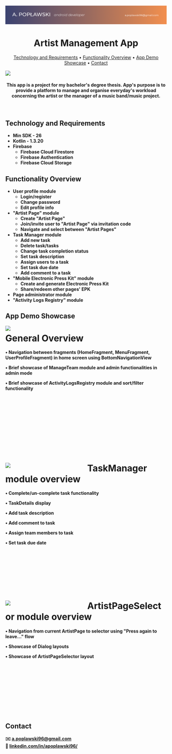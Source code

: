 <a href="https://github.com/apoplawski96/projects-summary/blob/master/assets/header.png"><img src="https://github.com/apoplawski96/projects-summary/blob/master/assets/header.png"></a>

<h1 align="center"> Artist Management App</h4>

<p align="center">
  <a href="#technology-and-requirements">Technology and Requirements</a> •
  <a href="#functionality-overview">Functionality Overview</a> •
  <a href="#app-demo-showcase">App Demo Showcase</a> •
  <a href="#contact">Contact</a>
</p>

<a href="https://github.com/apoplawski96/projects-summary/blob/master/assets/ArtistManagementApp.png">
<img align="center" src="https://github.com/apoplawski96/projects-summary/blob/master/assets/ArtistManagementApp.png" /></a>
<b> 
<p><h4 align="center">This app is a project for my bachelor's degree thesis. App's purpose is to provide a platform to manage and organise everyday's workload concerning the artist or the manager of a music band/music project.</h4><p>
</br>

## Technology and Requirements

* <b>Min SDK</b> - 26
* <b>Kotlin</b> - 1.3.20
* <b>Firebase</b>
  - Firebase Cloud Firestore
  - Firebase Authentication
  - Firebase Cloud Storage
  
## Functionality Overview

* <b>User profile module</b>
  - Login/register
  - Change password
  - Edit profile info
* <b>"Artist Page" module</b>
  - Create "Artist Page"
  - Join/invite user to "Artist Page" via invitation code
  - Navigate and select between "Artist Pages"
* <b>Task Manager module</b>
  - Add new task
  - Delete task/tasks
  - Change task completion status
  - Set task description
  - Assign users to a task
  - Set task due date
  - Add comment to a task
* <b>"Mobile Electronic Press Kit" module</b>
  - Create and generate Electronic Press Kit
  - Share/redeem other pages' EPK
* <b>Page administrator module</b>
* <b>"Activity Logs Registry" module</b>

  
## App Demo Showcase

<img align="left" src="https://github.com/apoplawski96/projects-summary/blob/master/assets/1.gif" width="256"/></a>
<p><h1 align="left">General Overview</a></h1></p>
<p> • Navigation between fragments (HomeFragment, MenuFragment, UserProfileFragment) in home screen using BottomNavigationView</p>
<p> • Brief showcase of ManageTeam module and admin functionalities in admin mode</p>
<p> • Brief showcase of ActivityLogsRegistry module and sort/filter functionality</p>
<br>
<br>
<br>
<br>
<br>
<br>
<br>
<br>
<br>
<br>

<img align="left" src="https://github.com/apoplawski96/projects-summary/blob/master/assets/3.gif" width="256"/></a>
<p><h1 align="left">TaskManager module overview</a></h1></p>
<p> • Complete/un-complete task functionality </p>
<p> • TaskDetails display</p>
<p> • Add task description</p>
<p> • Add comment to task </p>
<p> • Assign team members to task</p>
<p> • Set task due date</p>
<br>
<br>
<br>
<br>
<br>
<br>
<br>

<img align="left" src="https://github.com/apoplawski96/projects-summary/blob/master/assets/2.gif" width="256"/></a>
<p><h1 align="left">ArtistPageSelector module overview</a></h1></p>
<p> • Navigation from current ArtistPage to selector using "Press again to leave..." flow </p>
<p> • Showcase of Dialog layouts </p>
<p> • Showcase of ArtistPageSelector layout</p>
<br>
<br>
<br>
<br>
<br>
<br>
<br>
<br>
<br>
  
## Contact

✉️ a.poplawski96@gmail.com
<br>
👷 <a href="http://www.linkedin.com/in/apoplawski96/">linkedin.com/in/apoplawski96/</a>


